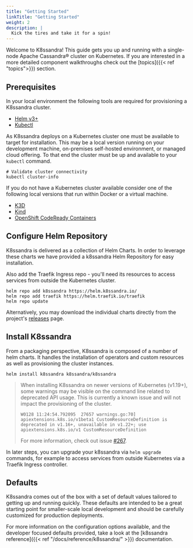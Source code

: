 ```yaml
---
title: "Getting Started"
linkTitle: "Getting Started"
weight: 2
description: |
  Kick the tires and take it for a spin!
---
```


Welcome to K8ssandra! This guide gets you up and running with a single-node Apache Cassandra&reg; cluster on Kubernetes. If you are interested in a more detailed component walkthroughs check out the [topics]({{< ref "topics">}}) section.

## Prerequisites

In your local environment the following tools are required for provisioning a K8ssandra cluster.

* [Helm v3+](https://helm.sh/docs/intro/install/)
* [Kubectl](https://kubernetes.io/docs/tasks/tools/install-kubectl/)

As K8ssandra deploys on a Kubernetes cluster one must be available to target for installation. This may be a local version running on your development machine, on-premises self-hosted environment, or managed cloud offering. To that end the cluster must be up and available to your `kubectl` command.

```console
# Validate cluster connectivity
kubectl cluster-info
```

If you do not have a Kubernetes cluster available consider one of the following local versions that run within Docker or a virtual machine.

* [K3D](https://k3d.io/)
* [Kind](https://kind.sigs.k8s.io/)
* [OpenShift CodeReady Containers](https://developers.redhat.com/products/codeready-containers/overview)

## Configure Helm Repository

K8ssandra is delivered as a collection of Helm Charts. In order to leverage these charts we have provided a k8ssandra Helm Repository for easy installation. 

Also add the Traefik Ingress repo - you'll need its resources to access services from outside the Kubernetes cluster.

```console
helm repo add k8ssandra https://helm.k8ssandra.io/
helm repo add traefik https://helm.traefik.io/traefik
helm repo update
```

Alternatively, you may download the individual charts directly from the project's [releases](https://github.com/k8ssandra/k8ssandra/releases) page.

## Install K8ssandra

From a packaging perspective, K8ssandra is composed of a number of helm charts. It handles the installation of operators and custom resources as well as
provisioning the cluster instances.

```console
helm install k8ssandra k8ssandra/k8ssandra
```

> When installing K8ssandra on newer versions of Kubernetes (v1.19+), some warnings may be visible on the command line 
> related to deprecated API usage.  This is currently a known issue and will not impact the provisioning of the cluster.
> 
> ```
> W0128 11:24:54.792095  27657 warnings.go:70] apiextensions.k8s.io/v1beta1 CustomResourceDefinition is deprecated in v1.16+, unavailable in v1.22+; use apiextensions.k8s.io/v1 CustomResourceDefinition
> ```
> 
> For more information, check out issue [#267](https://github.com/k8ssandra/k8ssandra/issues/267).

In later steps, you can upgrade your k8ssandra via `helm upgrade` commands, for example to access services from outside Kubernetes via a Traefik Ingress controller.

## Defaults

K8ssandra comes out of the box with a set of default values tailored to getting up and running quickly.  These defaults
are intended to be a great starting point for smaller-scale local development and should be carefully customized for 
production deployments.

For more information on the configuration options available, and the developer focused defaults provided, take a look 
at the [k8ssandra reference]({{< ref "/docs/reference/k8ssandra/" >}}) documentation.